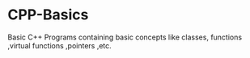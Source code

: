 # CPP-Basics
Basic C++ Programs containing basic concepts like classes, functions ,virtual functions ,pointers ,etc.
